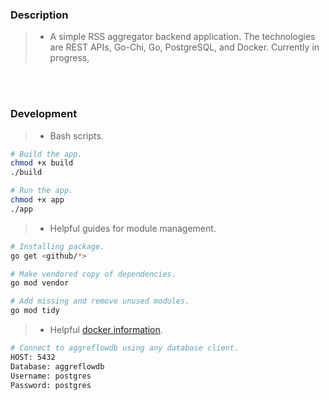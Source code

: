 ### Description
> - A simple RSS aggregator backend application. The technologies are
    REST APIs, Go-Chi, Go, PostgreSQL, and Docker. Currently in progress,

<br />
<br />



### Development
> - Bash scripts.
```bash
# Build the app.
chmod +x build
./build

# Run the app.
chmod +x app
./app
```

> - Helpful guides for module management.
```bash
# Installing package.
go get <github/*>

# Make vendored copy of dependencies.
go mod vendor

# Add missing and remove unused modules.
go mod tidy
```

> - Helpful [docker information](https://github.com/kentlouisetonino/aggreflow/blob/develop/docs/docker.md).

```bash
# Connect to aggreflowdb using any database client.
HOST: 5432
Database: aggreflowdb
Username: postgres
Password: postgres
```

